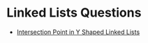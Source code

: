 # Linked Lists Questions



* [Intersection Point in Y Shaped Linked Lists](intersection-point-in-y-shaped-linked-lists.md)

